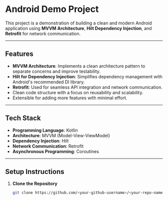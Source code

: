 # Android Demo Project

This project is a demonstration of building a clean and modern Android application using **MVVM Architecture**, **Hilt Dependency Injection**, and **Retrofit** for network communication.

---

## **Features**
- **MVVM Architecture**: Implements a clean architecture pattern to separate concerns and improve testability.
- **Hilt for Dependency Injection**: Simplifies dependency management with Android's recommended DI library.
- **Retrofit**: Used for seamless API integration and network communication.
- Clean code structure with a focus on reusability and scalability.
- Extensible for adding more features with minimal effort.

---

## **Tech Stack**
- **Programming Language**: Kotlin
- **Architecture**: MVVM (Model-View-ViewModel)
- **Dependency Injection**: Hilt
- **Network Communication**: Retrofit
- **Asynchronous Programming**: Coroutines

---

## **Setup Instructions**

1. **Clone the Repository**
   ```bash
   git clone https://github.com/<your-github-username>/<your-repo-name>.git
